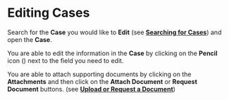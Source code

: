# Editing Cases

Search for the **Case** you would like to **Edit** (see [**Searching for Cases**](/ui/help/portal/issues/edit-issues/search-for-an-issue)) and open the **Case**.

You are able to edit the information in the **Case** by clicking on the **Pencil** icon (<i class="fas fa-pencil"></i>) next to the field you need to edit.

You are able to attach supporting documents by clicking on the **Attachments** and then click on the **Attach Document** or **Request Document** buttons. (see [**Upload or Request a Document**](/ui/help/portal/issues/issue-documents/upload-document))
